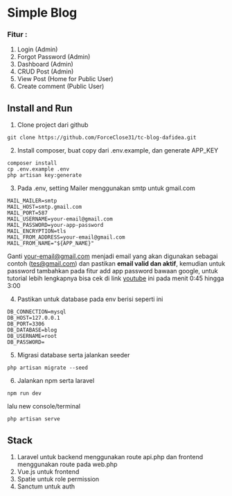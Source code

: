 # Simple Blog
### Fitur :

1. Login (Admin)
2. Forgot Password (Admin)
3. Dashboard (Admin)
4. CRUD Post (Admin)
5. View Post (Home for Public User)
6. Create comment (Public User)

## Install and Run

1. Clone project dari github

```console
git clone https://github.com/ForceClose31/tc-blog-dafidea.git
```

2. Install composer, buat copy dari .env.example, dan generate APP_KEY 

```console
composer install
cp .env.example .env
php artisan key:generate
```

3. Pada .env, setting Mailer menggunakan smtp untuk gmail.com 

```env
MAIL_MAILER=smtp
MAIL_HOST=smtp.gmail.com
MAIL_PORT=587
MAIL_USERNAME=your-email@gmail.com
MAIL_PASSWORD=your-app-password
MAIL_ENCRYPTION=tls
MAIL_FROM_ADDRESS=your-email@gmail.com
MAIL_FROM_NAME="${APP_NAME}"
```

Ganti your-email@gmail.com menjadi email yang akan digunakan sebagai contoh (tes@gmail.com) dan pastikan **email valid dan aktif**, kemudian untuk password tambahkan pada fitur add app password bawaan google, 
untuk tutorial lebih lengkapnya bisa cek di link [youtube](https://youtu.be/PeK_tD4T3Og?si=J6iD_dHhXVSXVenD) ini pada menit 0:45 hingga 3:00

4. Pastikan untuk database pada env berisi seperti ini

```env
DB_CONNECTION=mysql
DB_HOST=127.0.0.1
DB_PORT=3306
DB_DATABASE=blog
DB_USERNAME=root
DB_PASSWORD=
```

5. Migrasi database serta jalankan seeder

```console
php artisan migrate --seed
```

6. Jalankan npm serta laravel

```console
npm run dev
```
lalu new console/terminal
```console
php artisan serve
```

## Stack
1. Laravel untuk backend menggunakan route api.php dan frontend menggunakan route pada web.php
2. Vue.js untuk frontend
3. Spatie untuk role permission
4. Sanctum untuk auth

